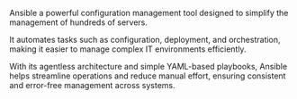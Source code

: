Ansible a powerful configuration management tool designed to simplify the management of hundreds of servers. 

It automates tasks such as configuration, deployment, and orchestration, making it easier to manage complex IT environments efficiently.

With its agentless architecture and simple YAML-based playbooks, Ansible helps streamline operations and reduce manual effort, ensuring consistent and error-free management across systems.
